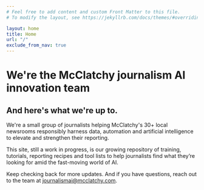 ```yaml
---
# Feel free to add content and custom Front Matter to this file.
# To modify the layout, see https://jekyllrb.com/docs/themes/#overriding-theme-defaults

layout: home
title: Home
url: "/"
exclude_from_nav: true
---
```


# We're the McClatchy journalism AI innovation team

## And here's what we're up to.

We're a small group of journalists helping McClatchy's 30+ local newsrooms responsibly harness data, automation and artificial intelligence to elevate and strengthen their reporting.

This site, still a work in progress, is our growing repository of training, tutorials, reporting recipes and tool lists to help journalists find what they’re looking for amid the fast-moving world of AI.

Keep checking back for more updates. And if you have questions, reach out to the team at [journalismai@mcclatchy.com](mailto:journalismai@mcclatchy.com).